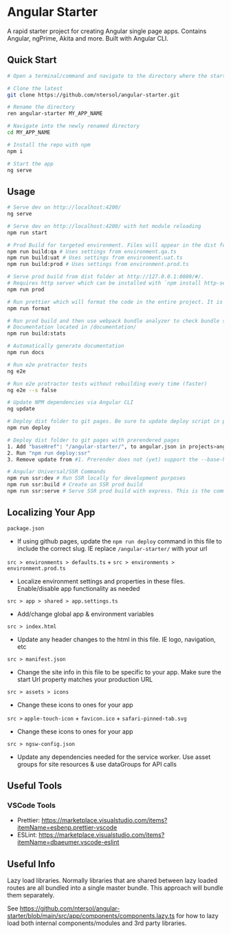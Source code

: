 # Angular Starter

A rapid starter project for creating Angular single page apps. Contains Angular, ngPrime, Akita and more. Built with Angular CLI.

## Quick Start

```bash
# Open a terminal/command and navigate to the directory where the starter is needed

# Clone the latest
git clone https://github.com/ntersol/angular-starter.git

# Rename the directory
ren angular-starter MY_APP_NAME

# Navigate into the newly renamed directory
cd MY_APP_NAME

# Install the repo with npm
npm i

# Start the app
ng serve
```

## Usage

```bash
# Serve dev on http://localhost:4200/
ng serve

# Serve dev on http://localhost:4200/ with hot module reloading
npm run start

# Prod Build for targeted environment. Files will appear in the dist folder
npm run build:qa # Uses settings from environment.qa.ts
npm run build:uat # Uses settings from environment.uat.ts
npm run build:prod # Uses settings from environment.prod.ts

# Serve prod build from dist folder at http://127.0.0.1:8080/#/.
# Requires http server which can be installed with `npm install http-server -g`
npm run prod

# Run prettier which will format the code in the entire project. It is better to use the prettier extension which formats on save.
npm run format

# Run prod build and then use webpack bundle analyzer to check bundle sizes and composition
# Documentation located in /documentation/
npm run build:stats

# Automatically generate documentation
npm run docs

# Run e2e protractor tests
ng e2e

# Run e2e protractor tests without rebuilding every time (faster)
ng e2e --s false

# Update NPM dependencies via Angular CLI
ng update

# Deploy dist folder to git pages. Be sure to update deploy script in package.json
npm run deploy

# Deploy dist folder to git pages with prerendered pages
1. Add "baseHref": "/angular-starter/", to angular.json in projects>angular-starter>architect>build>options
2. Run "npm run deploy:ssr"
3. Remove update from #1. Prerender does not (yet) support the --base-href prop in the build command

# Angular Universal/SSR Commands
npm run ssr:dev # Run SSR locally for development purposes
npm run ssr:build # Create an SSR prod build
npm run ssr:serve # Serve SSR prod build with express. This is the command needed to run on the server.

```

## Localizing Your App

`package.json`

- If using github pages, update the `npm run deploy` command in this file to include the correct slug. IE replace `/angular-starter/` with your url

`src > environments > defaults.ts` +
`src > environments > environment.prod.ts`

- Localize environment settings and properties in these files. Enable/disable app functionality as needed

`src > app > shared > app.settings.ts`

- Add/change global app & environment variables

`src > index.html`

- Update any header changes to the html in this file. IE logo, navigation, etc

`src > manifest.json`

- Change the site info in this file to be specific to your app. Make sure the start Url property matches your production URL

`src > assets > icons`

- Change these icons to ones for your app

`src >` `apple-touch-icon` + `favicon.ico` + `safari-pinned-tab.svg`

- Change these icons to ones for your app

`src > ngsw-config.json`

- Update any dependencies needed for the service worker. Use asset groups for site resources & use dataGroups for API calls

## Useful Tools

### VSCode Tools

- Prettier: https://marketplace.visualstudio.com/items?itemName=esbenp.prettier-vscode
- ESLint: https://marketplace.visualstudio.com/items?itemName=dbaeumer.vscode-eslint

## Useful Info

Lazy load libraries. Normally libraries that are shared between lazy loaded routes are all bundled into a single master bundle. This approach will bundle them separately.

See https://github.com/ntersol/angular-starter/blob/main/src/app/components/components.lazy.ts for how to lazy load both internal components/modules and 3rd party libraries.
